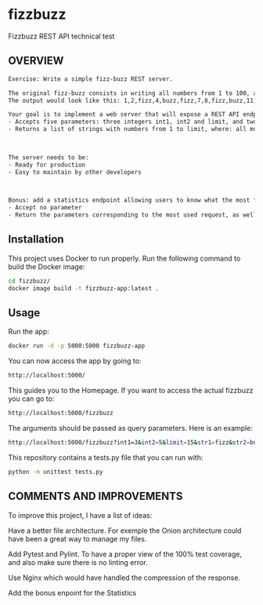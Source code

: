 # fizzbuzz
Fizzbuzz REST API technical test

## OVERVIEW
```bash
Exercise: Write a simple fizz-buzz REST server. 

The original fizz-buzz consists in writing all numbers from 1 to 100, and just replacing all multiples of 3 by fizz, all multiples of 5 by buzz, and all multiples of 15 by fizzbuzz. 
The output would look like this: 1,2,fizz,4,buzz,fizz,7,8,fizz,buzz,11,fizz,13,14,fizzbuzz,16,....

Your goal is to implement a web server that will expose a REST API endpoint that:
- Accepts five parameters: three integers int1, int2 and limit, and two strings str1 and str2.
- Returns a list of strings with numbers from 1 to limit, where: all multiples of int1 are replaced by str1, all multiples of int2 are replaced by str2, all multiples of int1 and int2 are replaced by str1str2.

 

The server needs to be:
- Ready for production
- Easy to maintain by other developers

 

Bonus: add a statistics endpoint allowing users to know what the most frequent request has been. This endpoint should:
- Accept no parameter
- Return the parameters corresponding to the most used request, as well as the number of hits for this request"
```

## Installation

This project uses Docker to run properly. Run the following command to build the Docker image:


```bash
cd fizzbuzz/
docker image build -t fizzbuzz-app:latest .
```

## Usage

Run the app:
```bash
docker run -d -p 5000:5000 fizzbuzz-app
```

You can now access the app by going to:
```bash
http://localhost:5000/
```
This guides you to the Homepage. If you want to access the actual fizzbuzz you can go to:
```bash
http://localhost:5000/fizzbuzz
```
The arguments should be passed as query parameters. Here is an example:
```bash
http://localhost:5000/fizzbuzz?int1=3&int2=5&limit=15&str1=fizz&str2=buzz
```

This repository contains a tests.py file that you can run with:
```bash
python -m unittest tests.py
```

## COMMENTS AND IMPROVEMENTS

To improve this project, I have a list of ideas:

Have a better file architecture. For exemple the Onion architecture could have been a great way to manage my files.

Add Pytest and Pylint. To have a proper view of the 100% test coverage, and also make sure there is no linting error.

Use Nginx which would have handled the compression of the response.

Add the bonus enpoint for the Statistics
